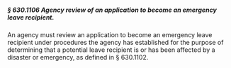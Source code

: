 ##### § 630.1106 Agency review of an application to become an emergency leave recipient. #####

An agency must review an application to become an emergency leave recipient under procedures the agency has established for the purpose of determining that a potential leave recipient is or has been affected by a disaster or emergency, as defined in § 630.1102.
